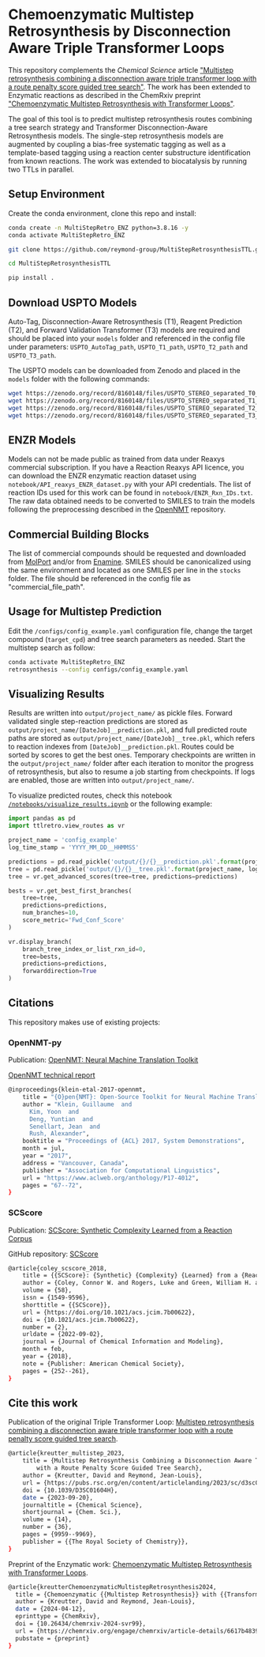 # Chemoenzymatic Multistep Retrosynthesis by Disconnection Aware Triple Transformer Loops


This repository complements the _Chemical Science_ article ["Multistep retrosynthesis combining a disconnection aware triple transformer loop with a route penalty score guided tree search"](https://pubs.rsc.org/en/content/articlelanding/2023/sc/d3sc01604h). The work has been extended to Enzymatic reactions as described in the ChemRxiv preprint ["Chemoenzymatic Multistep Retrosynthesis with Transformer Loops"](https://chemrxiv.org/engage/chemrxiv/article-details/6617b48391aefa6ce157c2b4).

The goal of this tool is to predict multistep retrosynthesis routes combining a tree search strategy and Transformer Disconnection-Aware Retrosynthesis models. The single-step retrosynthesis models are augmented by coupling a bias-free systematic tagging as well as a template-based tagging using a reaction center substructure identification from known reactions. The work was extended to biocatalysis by running two TTLs in parallel.

## Setup Environment

Create the conda environment, clone this repo and install:

``` bash
conda create -n MultiStepRetro_ENZ python=3.8.16 -y
conda activate MultiStepRetro_ENZ

git clone https://github.com/reymond-group/MultiStepRetrosynthesisTTL.git

cd MultiStepRetrosynthesisTTL

pip install .

```

## Download USPTO Models

Auto-Tag, Disconnection-Aware Retrosynthesis (T1), Reagent Prediction (T2), and Forward Validation Transformer (T3) models are required and should be placed into your `models` folder and referenced in the config file under parameters: `USPTO_AutoTag_path`, `USPTO_T1_path`, `USPTO_T2_path` and `USPTO_T3_path`.


The USPTO models can be downloaded from Zenodo and placed in the `models` folder with the following commands:

``` bash
wget https://zenodo.org/record/8160148/files/USPTO_STEREO_separated_T0_AutoTag_260000.pt?download=1 -O models/USPTO_STEREO_separated_T0_AutoTag_260000.pt
wget https://zenodo.org/record/8160148/files/USPTO_STEREO_separated_T1_Retro_255000.pt?download=1 -O models/USPTO_STEREO_separated_T1_Retro_255000.pt
wget https://zenodo.org/record/8160148/files/USPTO_STEREO_separated_T2_Reagent_Pred_225000.pt?download=1 -O models/USPTO_STEREO_separated_T2_Reagent_Pred_225000.pt
wget https://zenodo.org/record/8160148/files/USPTO_STEREO_separated_T3_Forward_255000.pt?download=1 -O models/USPTO_STEREO_separated_T3_Forward_255000.pt
```

## ENZR Models

Models can not be made public as trained from data under Reaxys commercial subscription. If you have a Reaction Reaxys API licence, you can download the ENZR enzymatic reaction dataset using `notebook/API_reaxys_ENZR_dataset.py` with your API credentials. The list of reaction IDs used for this work can be found in `notebook/ENZR_Rxn_IDs.txt`. The raw data obtained needs to be converted to SMILES to train the models following the preprocessing described in the [OpenNMT](https://github.com/reymond-group/OpenNMT-py) repository. 


## Commercial Building Blocks

The list of commercial compounds should be requested and downloaded from [MolPort](https://www.molport.com/shop/access-databases) and/or from [Enamine](https://enamine.net/building-blocks/building-blocks-catalog). SMILES should be canonicalized using the same environment and located as one SMILES per line in the `stocks` folder. The file should be referenced in the config file as "commercial_file_path".


## Usage for Multistep Prediction

Edit the `/configs/config_example.yaml` configuration file, change the target compound (`target_cpd`) and tree search parameters as needed.
Start the multistep search as follow:

``` bash
conda activate MultiStepRetro_ENZ
retrosynthesis --config configs/config_example.yaml
```

## Visualizing Results

Results are written into `output/project_name/` as pickle files. Forward validated single step-reaction predictions are stored as `output/project_name/[DateJob]__prediction.pkl`, and full predicted route paths are stored as `output/project_name/[DateJob]__tree.pkl`, which refers to reaction indexes from `[DateJob]__prediction.pkl`. Routes could be sorted by scores to get the best ones. Temporary checkpoints are written in the `output/project_name/` folder after each iteration to monitor the progress of retrosynthesis, but also to resume a job starting from checkpoints. If logs are enabled, those are written into `output/project_name/`.

To visualize predicted routes, check this notebook [`/notebooks/visualize_results.ipynb`](https://github.com/reymond-group/MultiStepRetrosynthesisTTL/blob/main/notebook/visualize_results.ipynb) or the following example:

``` python
import pandas as pd
import ttlretro.view_routes as vr

project_name = 'config_example'
log_time_stamp = 'YYYY_MM_DD__HHMMSS'

predictions = pd.read_pickle('output/{}/{}__prediction.pkl'.format(project_name, log_time_stamp))
tree = pd.read_pickle('output/{}/{}__tree.pkl'.format(project_name, log_time_stamp))
tree = vr.get_advanced_scores(tree=tree, predictions=predictions)

bests = vr.get_best_first_branches(
    tree=tree, 
    predictions=predictions, 
    num_branches=10, 
    score_metric='Fwd_Conf_Score'
)

vr.display_branch(
    branch_tree_index_or_list_rxn_id=0, 
    tree=bests, 
    predictions=predictions, 
    forwarddirection=True
)

```


## Citations

This repository makes use of existing projects:

### OpenNMT-py

Publication: [OpenNMT: Neural Machine Translation Toolkit](https://arxiv.org/pdf/1805.11462.pdf)

[OpenNMT technical report](https://www.aclweb.org/anthology/P17-4012/)

``` bash
@inproceedings{klein-etal-2017-opennmt,
    title = "{O}pen{NMT}: Open-Source Toolkit for Neural Machine Translation",
    author = "Klein, Guillaume  and
      Kim, Yoon  and
      Deng, Yuntian  and
      Senellart, Jean  and
      Rush, Alexander",
    booktitle = "Proceedings of {ACL} 2017, System Demonstrations",
    month = jul,
    year = "2017",
    address = "Vancouver, Canada",
    publisher = "Association for Computational Linguistics",
    url = "https://www.aclweb.org/anthology/P17-4012",
    pages = "67--72",
}
```

### SCScore

Publication: [SCScore: Synthetic Complexity Learned from a Reaction Corpus](https://pubs.acs.org/doi/10.1021/acs.jcim.7b00622)

GitHub repository: [SCScore](https://github.com/connorcoley/scscore)

``` bash
@article{coley_scscore_2018,
	title = {{SCScore}: {Synthetic} {Complexity} {Learned} from a {Reaction} {Corpus}},
	author = {Coley, Connor W. and Rogers, Luke and Green, William H. and Jensen, Klavs F.},
	volume = {58},
	issn = {1549-9596},
	shorttitle = {{SCScore}},
	url = {https://doi.org/10.1021/acs.jcim.7b00622},
	doi = {10.1021/acs.jcim.7b00622},
	number = {2},
	urldate = {2022-09-02},
	journal = {Journal of Chemical Information and Modeling},
	month = feb,
	year = {2018},
	note = {Publisher: American Chemical Society},
	pages = {252--261},
}
```

## Cite this work

Publication of the original Triple Transformer Loop: [Multistep retrosynthesis combining a disconnection aware triple transformer loop with a route penalty score guided tree search](https://pubs.rsc.org/en/content/articlelanding/2023/sc/d3sc01604h).


``` bash
@article{kreutter_multistep_2023,
	title = {Multistep Retrosynthesis Combining a Disconnection Aware Triple Transformer Loop 
		with a Route Penalty Score Guided Tree Search},
	author = {Kreutter, David and Reymond, Jean-Louis},
	url = {https://pubs.rsc.org/en/content/articlelanding/2023/sc/d3sc01604h},
	doi = {10.1039/D3SC01604H},
	date = {2023-09-20},
	journaltitle = {Chemical Science},
	shortjournal = {Chem. Sci.},
	volume = {14},
	number = {36},
	pages = {9959--9969},
	publisher = {{The Royal Society of Chemistry}},
}
```

Preprint of the Enzymatic work: [Chemoenzymatic Multistep Retrosynthesis with Transformer Loops](https://chemrxiv.org/engage/chemrxiv/article-details/6617b48391aefa6ce157c2b4).

``` bash
@article{kreutterChemoenzymaticMultistepRetrosynthesis2024,
  title = {Chemoenzymatic {{Multistep Retrosynthesis}} with {{Transformer Loops}}},
  author = {Kreutter, David and Reymond, Jean-Louis},
  date = {2024-04-12},
  eprinttype = {ChemRxiv},
  doi = {10.26434/chemrxiv-2024-svr99},
  url = {https://chemrxiv.org/engage/chemrxiv/article-details/6617b48391aefa6ce157c2b4},
  pubstate = {preprint}
}
```